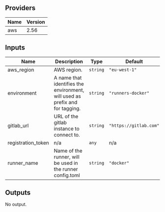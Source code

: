 ## Providers

| Name | Version |
|------|---------|
| aws | 2.56 |

## Inputs

| Name | Description | Type | Default | Required |
|------|-------------|------|---------|:-----:|
| aws\_region | AWS region. | `string` | `"eu-west-1"` | no |
| environment | A name that identifies the environment, will used as prefix and for tagging. | `string` | `"runners-docker"` | no |
| gitlab\_url | URL of the gitlab instance to connect to. | `string` | `"https://gitlab.com"` | no |
| registration\_token | n/a | `any` | n/a | yes |
| runner\_name | Name of the runner, will be used in the runner config.toml | `string` | `"docker"` | no |

## Outputs

No output.


